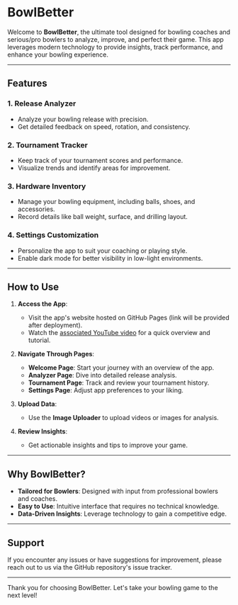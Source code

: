 # BowlBetter

Welcome to **BowlBetter**, the ultimate tool designed for bowling coaches and serious/pro bowlers to analyze, improve, and perfect their game. This app leverages modern technology to provide insights, track performance, and enhance your bowling experience.

---

## Features

### 1. **Release Analyzer**

- Analyze your bowling release with precision.
- Get detailed feedback on speed, rotation, and consistency.

### 2. **Tournament Tracker**

- Keep track of your tournament scores and performance.
- Visualize trends and identify areas for improvement.

### 3. **Hardware Inventory**

- Manage your bowling equipment, including balls, shoes, and accessories.
- Record details like ball weight, surface, and drilling layout.

### 4. **Settings Customization**

- Personalize the app to suit your coaching or playing style.
- Enable dark mode for better visibility in low-light environments.

---

## How to Use

1. **Access the App**:
   - Visit the app's website hosted on GitHub Pages (link will be provided after deployment).
   - Watch the [associated YouTube video](https://youtu.be/kz-xVN2BG0Y) for a quick overview and tutorial.

2. **Navigate Through Pages**:
   - **Welcome Page**: Start your journey with an overview of the app.
   - **Analyzer Page**: Dive into detailed release analysis.
   - **Tournament Page**: Track and review your tournament history.
   - **Settings Page**: Adjust app preferences to your liking.

3. **Upload Data**:
   - Use the **Image Uploader** to upload videos or images for analysis.

4. **Review Insights**:
   - Get actionable insights and tips to improve your game.

---

## Why BowlBetter?

- **Tailored for Bowlers**: Designed with input from professional bowlers and coaches.
- **Easy to Use**: Intuitive interface that requires no technical knowledge.
- **Data-Driven Insights**: Leverage technology to gain a competitive edge.

---

## Support

If you encounter any issues or have suggestions for improvement, please reach out to us via the GitHub repository's issue tracker.

---

Thank you for choosing BowlBetter. Let's take your bowling game to the next level!
